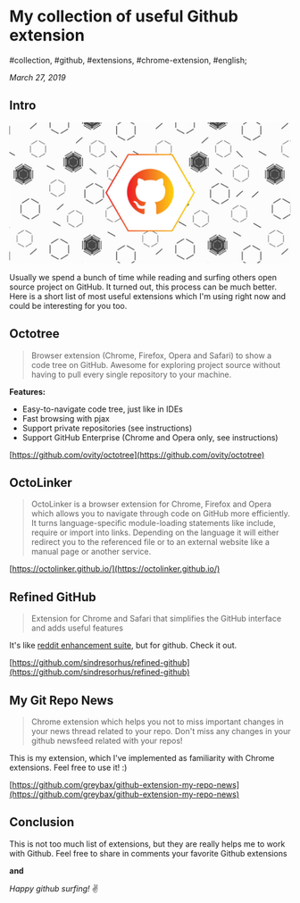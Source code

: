 # My collection of useful Github extension

#collection, #github, #extensions, #chrome-extension, #english;

_March 27, 2019_

## Intro

![Github logo](/images/my-collection-of-useful-github-extensions/github.jpg)

Usually we spend a bunch of time while reading and surfing others open source project on GitHub. It turned out, this process can be much better. Here is a short list of most useful extensions which I'm using right now and could be interesting for you too.

## Octotree

> Browser extension (Chrome, Firefox, Opera and Safari) to show a code tree on GitHub. Awesome for exploring project source without having to pull every single repository to your machine.

**Features:**
  - Easy-to-navigate code tree, just like in IDEs
  - Fast browsing with pjax
  - Support private repositories (see instructions)
  - Support GitHub Enterprise (Chrome and Opera only, see instructions)

[https://github.com/ovity/octotree](https://github.com/ovity/octotree)

## OctoLinker

> OctoLinker is a browser extension for Chrome, Firefox and Opera which allows you to navigate through code on GitHub more efficiently. It turns language-specific module-loading statements like include, require or import into links. Depending on the language it will either redirect you to the referenced file or to an external website like a manual page or another service.

[https://octolinker.github.io/](https://octolinker.github.io/)

## Refined GitHub

> Extension for Chrome and Safari that simplifies the GitHub interface and adds useful features

It's like [reddit enhancement suite](https://redditenhancementsuite.com), but for github. Check it out.

[https://github.com/sindresorhus/refined-github](https://github.com/sindresorhus/refined-github)

## My Git Repo News

> Chrome extension which helps you not to miss important changes in your news thread related to your repo. Don't miss any changes in your github newsfeed related with your repos!

This is my extension, which I've implemented as familiarity with Chrome extensions. Feel free to use it! :)

[https://github.com/greybax/github-extension-my-repo-news](https://github.com/greybax/github-extension-my-repo-news)

## Conclusion

This is not too much list of extensions, but they are really helps me to work with Github. 
Feel free to share in comments your favorite Github extensions

**and**

_Happy github surfing!_ :v:

